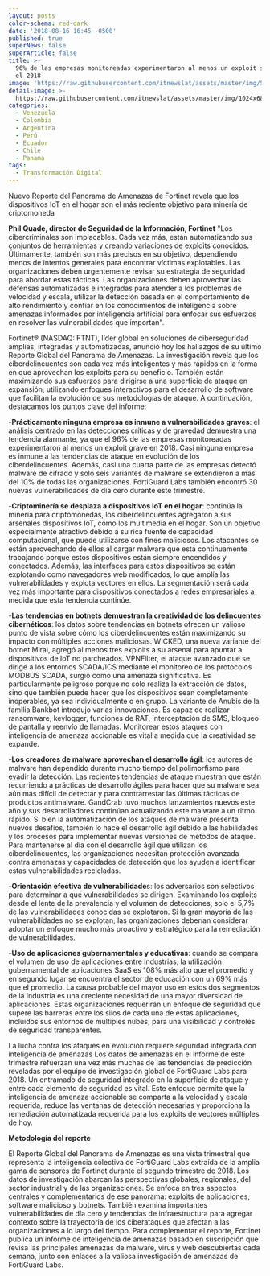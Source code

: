 ```yaml
---
layout: posts
color-schema: red-dark
date: '2018-08-16 16:45 -0500'
published: true
superNews: false
superArticle: false
title: >-
  96% de las empresas monitoreadas experimentaron al menos un exploit severo en
  el 2018
image: 'https://raw.githubusercontent.com/itnewslat/assets/master/img/540x320/iotp.jpg'
detail-image: >-
  https://raw.githubusercontent.com/itnewslat/assets/master/img/1024x680/iotg.jpg
categories:
  - Venezuela
  - Colombia
  - Argentina
  - Perú
  - Ecuador
  - Chile
  - Panama
tags:
  - Transformación Digital
---
```

Nuevo Reporte del Panorama de Amenazas de Fortinet revela que los dispositivos IoT en el hogar son el más reciente objetivo para minería de criptomoneda

**Phil Quade, director de Seguridad de la Información, Fortinet**
"Los cibercriminales son implacables. Cada vez más, están automatizando sus conjuntos de herramientas y creando variaciones de exploits conocidos. Últimamente, también son más precisos en su objetivo, dependiendo menos de intentos generales para encontrar víctimas explotables. Las organizaciones deben urgentemente revisar su estrategia de seguridad para abordar estas tácticas. Las organizaciones deben aprovechar las defensas automatizadas e integradas para atender a los problemas de velocidad y escala, utilizar la detección basada en el comportamiento de alto rendimiento y confiar en los conocimientos de inteligencia sobre amenazas informados por inteligencia artificial para enfocar sus esfuerzos en resolver las vulnerabilidades que importan". 

Fortinet® (NASDAQ: FTNT), líder global en soluciones de ciberseguridad amplias, integradas y automatizadas, anunció hoy los hallazgos de su último Reporte Global del Panorama de Amenazas. La investigación revela que los ciberdelincuentes son cada vez más inteligentes y más rápidos en la forma en que aprovechan los exploits para su beneficio. También están maximizando sus esfuerzos para dirigirse a una superficie de ataque en expansión, utilizando enfoques interactivos para el desarrollo de software que facilitan la evolución de sus metodologías de ataque. A continuación, destacamos los puntos clave del informe: 

-**Prácticamente ninguna empresa es inmune a vulnerabilidades graves**: el análisis centrado en las detecciones críticas y de gravedad demuestra una tendencia alarmante, ya que el 96% de las empresas monitoreadas experimentaron al menos un exploit grave en 2018. Casi ninguna empresa es inmune a las tendencias de ataque en evolución de los ciberdelincuentes. Además, casi una cuarta parte de las empresas detectó malware de cifrado y solo seis variantes de malware se extendieron a más del 10% de todas las organizaciones. FortiGuard Labs también encontró 30 nuevas vulnerabilidades de día cero durante este trimestre. 

-**Criptominería se desplaza a dispositivos IoT en el hogar**: continúa la minería para criptomonedas, los ciberdelincuentes agregaron a sus arsenales dispositivos IoT, como los multimedia en el hogar. Son un objetivo especialmente atractivo debido a su rica fuente de capacidad computacional, que puede utilizarse con fines maliciosos. Los atacantes se están aprovechando de ellos al cargar malware que está continuamente trabajando porque estos dispositivos están siempre encendidos y conectados. Además, las interfaces para estos dispositivos se están explotando como navegadores web modificados, lo que amplía las vulnerabilidades y explota vectores en ellos. La segmentación será cada vez más importante para dispositivos conectados a redes empresariales a medida que esta tendencia continúe. 

-**Las tendencias en botnets demuestran la creatividad de los delincuentes cibernéticos**: los datos sobre tendencias en botnets ofrecen un valioso punto de vista sobre cómo los ciberdelincuentes están maximizando su impacto con múltiples acciones maliciosas. WICKED, una nueva variante del botnet Mirai, agregó al menos tres exploits a su arsenal para apuntar a dispositivos de IoT no parcheados. VPNFilter, el ataque avanzado que se dirige a los entornos SCADA/ICS mediante el monitoreo de los protocolos MODBUS SCADA, surgió como una amenaza significativa. Es particularmente peligroso porque no solo realiza la extracción de datos, sino que también puede hacer que los dispositivos sean completamente inoperables, ya sea individualmente o en grupo. La variante de Anubis de la familia Bankbot introdujo varias innovaciones. Es capaz de realizar ransomware, keylogger, funciones de RAT, interceptación de SMS, bloqueo de pantalla y reenvío de llamadas. Monitorear estos ataques con inteligencia de amenaza accionable es vital a medida que la creatividad se expande. 

-**Los creadores de malware aprovechan el desarrollo ágil**: los autores de malware han dependido durante mucho tiempo del polimorfismo para evadir la detección. Las recientes tendencias de ataque muestran que están recurriendo a prácticas de desarrollo ágiles para hacer que su malware sea aún más difícil de detectar y para contrarrestar las últimas tácticas de productos antimalware. GandCrab tuvo muchos lanzamientos nuevos este año y sus desarrolladores continúan actualizando este malware a un ritmo rápido. Si bien la automatización de los ataques de malware presenta nuevos desafíos, también lo hace el desarrollo ágil debido a las habilidades y los procesos para implementar nuevas versiones de métodos de ataque. Para mantenerse al día con el desarrollo ágil que utilizan los ciberdelincuentes, las organizaciones necesitan protección avanzada contra amenazas y capacidades de detección que los ayuden a identificar estas vulnerabilidades recicladas. 

-**Orientación efectiva de vulnerabilidade**s: los adversarios son selectivos para determinar a qué vulnerabilidades se dirigen. Examinando los exploits desde el lente de la prevalencia y el volumen de detecciones, solo el 5,7% de las vulnerabilidades conocidas se explotaron. Si la gran mayoría de las vulnerabilidades no se explotan, las organizaciones deberían considerar adoptar un enfoque mucho más proactivo y estratégico para la remediación de vulnerabilidades. 

-**Uso de aplicaciones gubernamentales y educativas**: cuando se compara el volumen de uso de aplicaciones entre industrias, la utilización gubernamental de aplicaciones SaaS es 108% más alto que el promedio y en segundo lugar se encuentra el sector de educación con un 69% más que el promedio. La causa probable del mayor uso en estos dos segmentos de la industria es una creciente necesidad de una mayor diversidad de aplicaciones. Estas organizaciones requerirán un enfoque de seguridad que supere las barreras entre los silos de cada una de estas aplicaciones, incluidos sus entornos de múltiples nubes, para una visibilidad y controles de seguridad transparentes. 

La lucha contra los ataques en evolución requiere seguridad integrada con inteligencia de amenazas
Los datos de amenazas en el informe de este trimestre refuerzan una vez más muchas de las tendencias de predicción reveladas por el equipo de investigación global de FortiGuard Labs para 2018. Un entramado de seguridad integrado en la superficie de ataque y entre cada elemento de seguridad es vital. Este enfoque permite que la inteligencia de amenaza accionable se comparta a la velocidad y escala requerida, reduce las ventanas de detección necesarias y proporciona la remediación automatizada requerida para los exploits de vectores múltiples de hoy. 

**Metodología del reporte**

El Reporte Global del Panorama de Amenazas es una vista trimestral que representa la inteligencia colectiva de FortiGuard Labs extraída de la amplia gama de sensores de Fortinet durante el segundo trimestre de 2018. Los datos de investigación abarcan las perspectivas globales, regionales, del sector industrial y de las organizaciones. Se enfoca en tres aspectos centrales y complementarios de ese panorama: exploits de aplicaciones, software malicioso y botnets. También examina importantes vulnerabilidades de día cero y tendencias de infraestructura para agregar contexto sobre la trayectoria de los ciberataques que afectan a las organizaciones a lo largo del tiempo. Para complementar el reporte, Fortinet publica un informe de inteligencia de amenazas basado en suscripción que revisa las principales amenazas de malware, virus y web descubiertas cada semana, junto con enlaces a la valiosa investigación de amenazas de FortiGuard Labs. 